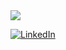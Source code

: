 

<a href="https://github.com/anuraghazra/github-readme-stats">
<img src="https://github-readme-stats.vercel.app/api?username=nikolamrkic&show_icons=true&theme=radical"/>
</a>

<a href="https://www.linkedin.com/in/nikola-mrkic-400557153/">![LinkedIn](https://img.shields.io/badge/linkedin-%230077B5.svg?style=for-the-badge&logo=linkedin&logoColor=white)</a>
